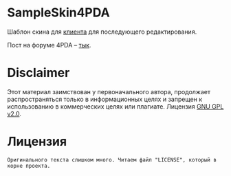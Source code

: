# SampleSkin4PDA

Шаблон скина для [клиента](https://4pda.to/forum/index.php?showtopic=673755) для последующего редактирования.

Пост на форуме 4PDA – [тык](https://4pda.to/forum/index.php?s=&showtopic=682350&view=findpost&p=112571817).

# Disclaimer

Этот материал заимствован у первоначального автора, продолжает распространяться только в информационных целях и запрещен к использованию в коммерческих целях или плагиате. Лицензия [GNU GPL v2.0](https://www.gnu.org/licenses/old-licenses/gpl-2.0.html).

# Лицензия
```
Оригинального текста слишком много. Читаем файл "LICENSE", который в корне проекта.
```
